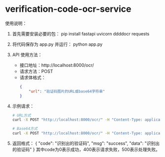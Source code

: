# verification-code-ocr-service

使用说明：
1. 首先需要安装必要的包：
   pip install fastapi uvicorn ddddocr requests

2. 将代码保存为 app.py 并运行：
   python app.py

3. API 使用方法：
   - 接口地址：http://localhost:8000/ocr/
   - 请求方法：POST
   - 请求体格式：
     ```json
     {
         "url": "验证码图片的URL或base64字符串"
     }
     ```
   
4. 示例请求：
   ```bash
   # URL方式
   curl -X POST "http://localhost:8000/ocr/" -H "Content-Type: application/json" -d '{"url":"http://example.com/captcha.jpg"}'
   
   # Base64方式
   curl -X POST "http://localhost:8000/ocr/" -H "Content-Type: application/json" -d '{"url":"data:image/png;base64,iVBOR..."}'
   ```

5. 返回格式：
   {
       "code": "识别出的验证码",
       "msg": "success",
       "data": "识别出的验证码"
   }
   其中code为0表示成功，400表示请求失败，500表示处理失败。